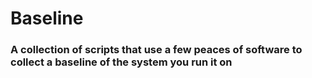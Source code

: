 # Baseline
### A collection of scripts that use a few peaces of software to collect a baseline of the system you run it on
